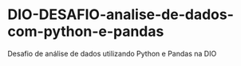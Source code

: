 # DIO-DESAFIO-analise-de-dados-com-python-e-pandas
Desafio de análise de dados utilizando Python e Pandas na DIO
